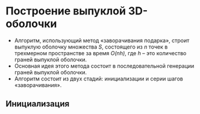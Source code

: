 # Построение выпуклой 3D-оболочки   
  * Алгоритм, использующий метод «заворачивания подарка», строит выпуклую оболочку множества *S*, состоящего из *n* точек в трехмерном пространстве за время *O(nh)*, где *h* – это количество граней выпуклой оболочки.   
  * Основная идея этого метода состоит в последовательной генерации граней выпуклой оболочки.   
  * Алгоритм состоит из двух стадий: инициализации и серии шагов «заворачивания».
## Инициализация   
